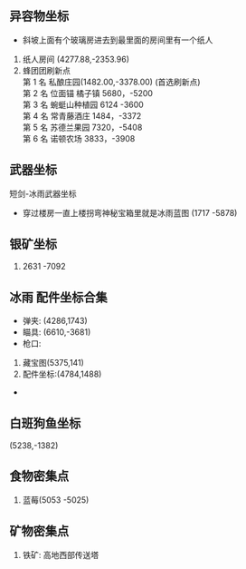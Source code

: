 ## 异容物坐标

- 斜坡上面有个玻璃房进去到最里面的房间里有一个纸人

1. 纸人房间 (4277.88,-2353.96)
2. 蜂团团刷新点<br>
   第 1 名 私酿庄园(1482.00,-3378.00) (首选刷新点)<br>
   第 2 名 位面锚 橘子镇 5680，-5200<br>
   第 3 名 蜿蜓山种植园 6124 -3600<br>
   第 4 名 常青藤酒庄 1484，-3372<br>
   第 5 名 苏德兰果园 7320，-5408<br>
   第 6 名 诺顿农场 3833，-3908<br>

## 武器坐标

短剑-冰雨武器坐标

- 穿过楼房一直上楼拐弯神秘宝箱里就是冰雨蓝图
  (1717 -5878)

## 银矿坐标
1. 2631 -7092

## 冰雨 配件坐标合集

- 弹夹: (4286,1743)
- 瞄具: (6610,-3681)
- 枪口:
1. 藏宝图(5375,141)
2. 配件坐标:(4784,1488)
-

## 白班狗鱼坐标
(5238,-1382)
## 食物密集点
1. 蓝莓(5053 -5025)
## 矿物密集点
1. 铁矿: 高地西部传送塔
